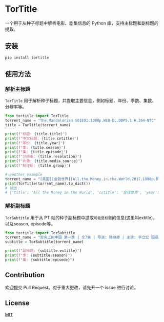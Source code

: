 # TorTitle

一个用于从种⼦标题中解析电影、剧集信息的 Python 库，支持主标题和副标题的提取。

## 安装

```bash
pip install tortitle
```

## 使用方法

### 解析主标题

`TorTitle` 用于解析种⼦标题，并提取主要信息，例如标题、年份、季数、集数、分辨率等。

```python
from tortitle import TorTitle
torrent_name = "The.Mandalorian.S01E01.1080p.WEB-DL.DDP5.1.H.264-NTC"
title = TorTitle(torrent_name)

print(f"标题: {title.title}")
print(f"中文标题: {title.cntitle}")
print(f"年份: {title.year}")
print(f"季: {title.season}")
print(f"集: {title.episode}")
print(f"分辨率: {title.resolution}")
print(f"片源: {title.media_source}")
print(f"制作组: {title.group}")

# another example
torrent_name = "[美国][金钱世界][All.the.Money.in.the.World.2017.1080p.BluRay.x264.DTS.5.1-CMCC][中英字幕]"
print(TorTitle(torrent_name).to_dict())
# 输出：
# {'title': 'All the Money in the World', 'cntitle': '金钱世界', 'year': '2017', 'type': 'movie', ....}
```

### 解析副标题

`TorSubtitle` 用于从 PT 站的种⼦副标题中提取`可能是标题`的信息(这里叫extitle)，以及season, episode等。

```python
from tortitle import TorSubtitle
torrent_name = "舌尖上的中国 第一季 | 全7集 | 导演: 陈晓卿 | 主演: 李立宏 国语/中字 4K高码版"
subtitle = TorSubtitle(torrent_name)

print(f"副标题: {subtitle.extitle}")
print(f"季: {subtitle.season}")
print(f"集: {subtitle.episode}")
```

## Contribution

欢迎提交 Pull Request。对于重大更改，请先开一个 issue 进行讨论。

## License

[MIT](https://choosealicense.com/licenses/mit/)